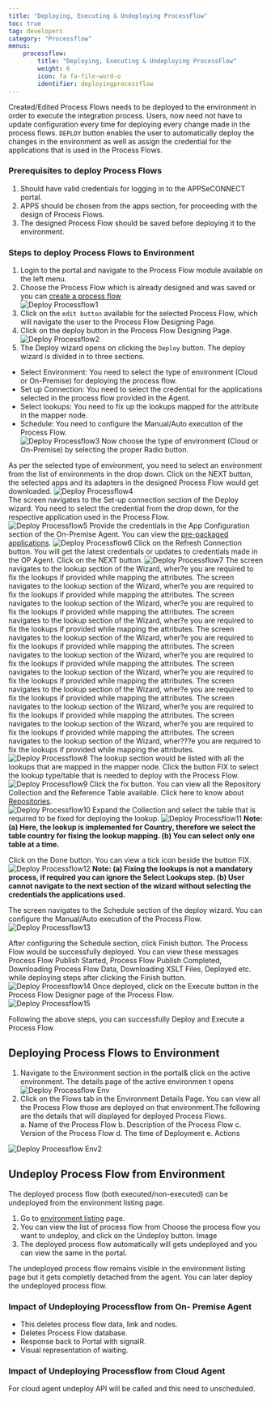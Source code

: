 ```yaml
---
title: "Deploying, Executing & Undeploying ProcessFlow"
toc: true
tag: developers
category: "Processflow"
menus: 
    processflow:
        title: "Deploying, Executing & Undeploying ProcessFlow"
        weight: 6
        icon: fa fa-file-word-o
        identifier: deployingprocessflow
---
```



Created/Edited Process Flows needs to be deployed to the environment in order to execute the integration process. 
Users, now need not have to update configuration every time for deploying every change made in the process flows. 
`DEPLOY` button enables the user to automatically deploy the changes in the environment as well as assign the 
credential for the applications that is used in the Process Flows.

### Prerequisites to deploy Process Flows

1.	Should have valid credentials for logging in to the APPSeCONNECT portal.
2.	APPS should be chosen from the apps section, for proceeding with the design of Process Flows.
3.	The designed Process Flow should be saved before deploying it to the environment.

### Steps to deploy Process Flows to Environment
1.	Login to the portal and navigate to the Process Flow module available on the left menu.  
2.  Choose the Process Flow which is already designed and was saved or you can [create a process flow](/processflow/creating-and-designing-processflow/)   
![Deploy Processflow1](../../staticfiles/processflow/media/deploy-processflow1.png)   
3.  Click on the `edit button` available for the selected Process Flow, which will navigate the user to the 
    Process Flow Designing Page.  
4.	Click on the deploy button in the Process Flow Designing Page.
 ![Deploy Processflow2](../../staticfiles/processflow/media/deploy-processflow2.png)  
5. The Deploy wizard opens on clicking the `Deploy` button. The deploy wizard is divided in to three sections.

* Select Environment: You need to select the type of environment (Cloud or On-Premise) for deploying the process flow.
* Set up Connection: You need to select the credential for the applications selected in the process flow provided in the Agent.
* Select lookups: You need to fix up the lookups mapped for the attribute in the mapper node.
* Schedule: You need to configure the Manual/Auto execution of the Process Flow.  
![Deploy Processflow3](../../staticfiles/processflow/media/deploy-processflow3.png) 
Now choose the type of environment (Cloud or On-Premise) by selecting the proper Radio button.  

As per the selected type of environment, you need to select an environment from the list of environments in the drop down. 
Click on the NEXT button, the selected apps and its adapters in the designed Process Flow would get downloaded.
![Deploy Processflow4](../../staticfiles/processflow/media/deploy-processflow4.png)   
The screen navigates to the Set-up connection section of the Deploy wizard. You need to select the credential from the drop down, for the respective application used in the Process Flow.   
 ![Deploy Processflow5](../../staticfiles/processflow/media/deploy-processflow5.png)
Provide the credentials in the App Configuration section of the On-Premise Agent. You can view the [pre-packaged applications](/connectors/Overview-of-Connectors/).
![Deploy Processflow6](../../staticfiles/processflow/media/deploy-processflow6.png)
Click on the Refresh Connection button. You will get the latest credentials or updates to credentials made in the OP Agent. Click on the NEXT button.
![Deploy Processflow7](../../staticfiles/processflow/media/deploy-processflow7.png)
The screen navigates to the lookup section of the Wizard, wher?e you are required to fix the lookups if provided while mapping the attributes.
The screen navigates to the lookup section of the Wizard, wher?e you are required to fix the lookups if provided while mapping the attributes.
The screen navigates to the lookup section of the Wizard, wher?e you are required to fix the lookups if provided while mapping the attributes.
The screen navigates to the lookup section of the Wizard, wher?e you are required to fix the lookups if provided while mapping the attributes.
The screen navigates to the lookup section of the Wizard, wher?e you are required to fix the lookups if provided while mapping the attributes.
The screen navigates to the lookup section of the Wizard, wher?e you are required to fix the lookups if provided while mapping the attributes.
The screen navigates to the lookup section of the Wizard, wher?e you are required to fix the lookups if provided while mapping the attributes.
The screen navigates to the lookup section of the Wizard, wher?e you are required to fix the lookups if provided while mapping the attributes.
The screen navigates to the lookup section of the Wizard, wher?e you are required to fix the lookups if provided while mapping the attributes.
The screen navigates to the lookup section of the Wizard, wher?e you are required to fix the lookups if provided while mapping the attributes.
The screen navigates to the lookup section of the Wizard, wher???e you are required to fix the lookups if provided while mapping the attributes.
![Deploy Processflow8](../../staticfiles/processflow/media/deploy-processflow8.png)
The lookup section would be listed with all the lookups that are mapped in the mapper node. Click the button FIX to select the lookup type/table that is needed to deploy with the Process Flow.
![Deploy Processflow9](../../staticfiles/processflow/media/deploy-processflow9.png)
Click the fix button. You can view all the Repository Collection and the Reference Table available. Click here to know about [Repositories]().    
![Deploy Processflow10](../../staticfiles/processflow/media/deploy-processflow10.png)
Expand the Collection and select the table that is required to be fixed for deploying the lookup.
![Deploy Processflow11](../../staticfiles/processflow/media/deploy-processflow11.png)
**Note: (a) Here, the lookup is implemented for Country, therefore we select the table country for fixing the lookup mapping.
        (b) You can select only one table at a time.**

 Click on the Done button. You can view a tick icon beside the button FIX. 
![Deploy Processflow12](../../staticfiles/processflow/media/deploy-processflow12.png)
**Note: (a) Fixing the lookups is not a mandatory process, if required you can ignore the Select Lookups step.
        (b) User cannot navigate to the next section of the wizard without selecting the credentials the applications used.**  

The screen navigates to the Schedule section of the deploy wizard. You can configure the Manual/Auto 
execution of the Process Flow. 
![Deploy Processflow13](../../staticfiles/processflow/media/deploy-processflow13.png)

After configuring the Schedule section, click Finish button. The Process Flow would be successfully 
deployed. You can view these messages Process Flow Publish Started, Process Flow Publish Completed, 
Downloading Process Flow Data, Downloading XSLT Files, Deployed etc. while deploying steps after 
clicking the Finish button.  
![Deploy Processflow14](../../staticfiles/processflow/media/deploy-processflow14.png)
Once deployed, click on the Execute button in the Process Flow Designer page of the Process Flow.  
![Deploy Processflow15](../../staticfiles/processflow/media/deploy-processflow15.png)

Following the above steps, you can successfully Deploy and Execute a Process Flow.

## Deploying Process Flows to Environment

1.	Navigate to the Environment section in the portal& click on the active environment. The details page of the active environmen  t opens
![Deploy Processflow Env](../../staticfiles/processflow/media/deploy-processflow-env.png)  
2.	Click on the Flows tab in the Environment Details Page. You can view all the Process Flow those are deployed on that environment.The following are the details that will displayed for deployed Process Flows.  
a.	Name of the Process Flow
b.	Description of the Process Flow
c.	Version of the Process Flow
d.	The time of Deployment
e.	Actions  

![Deploy Processflow Env2](../../staticfiles/processflow/media/deploy-processflow-env2.png) 

## Undeploy Process Flow from Environment

The deployed process flow (both executed/non-executed) can be undeployed from the environment
listing page. 

1. Go to [environment listing](/deployment/Environment-Management/) page.
2. You can view the list of process flow from Choose the process flow you want to undeploy, and click on the Undeploy button.
Image  
3. The deployed process flow automatically will gets undeployed and you can view the same in the 
portal.

The undeployed process flow remains visible in the environment listing page but it gets completly
detached from the agent. You can later deploy the undeployed process flow.


### Impact of Undeploying Processflow from On- Premise Agent 

* This deletes process flow data, link and nodes.
* Deletes Process Flow database.
* Response back to Portal with signalR.
* Visual representation of waiting.

### Impact of Undeploying Processflow from Cloud Agent

For cloud agent undeploy API will be called and this need to unscheduled.
